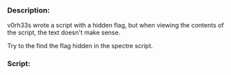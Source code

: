 ### Description:

v0rh33s wrote a script with a hidden flag, but when viewing the contents of the script, the text doesn't make sense.

Try to the find the flag hidden in the spectre script.

### Script:
